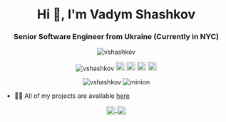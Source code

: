 <!--
**vshashkov/vshashkov** is a ✨ _special_ ✨ reposiry because its `README.md` (this file) appears on your GitHub profile.

Here are some ideas to get you started:

- 🔭 I’m currently working on ...
- 🌱 I’m currently learning ...
- 👯 I’m looking to collaborate on ...
- 🤔 I’m looking for help with ...
- 💬 Ask me about ...
- 📫 How to reach me: ...
- 😄 Pronouns: ...
- ⚡ Fun fact: ...
-->


<h1 align="center">
  Hi 👋, I'm Vadym Shashkov
</h1>
<h3 align="center">
  Senior Software Engineer from Ukraine (Currently in NYC)
</h3>

<p align="center">
  <img src="https://media.giphy.com/media/cnuS67F8IoVTYRvJXE/source.gif" alt="vshashkov"/>
</p>

<p align="center">
  <img src="https://komarev.com/ghpvc/?username=vshashkov" alt="vshashkov" />
  <img src="https://img.icons8.com/color/48/000000/git.png" alt="git" width="20" height="20"/> 
  <img src="https://img.icons8.com/color/48/000000/react-native.png" alt="react" width="20" height="20"/> 
  <img src="https://img.icons8.com/color/48/000000/intellij-idea.png" alt="II" width="20" height="20"/> 
  <img src="https://img.icons8.com/color/48/000000/nodejs.png" alt="nodejs" width="20" height="20"/> 
</p>
  
<p align="center">
  <img src="https://github-readme-stats.vercel.app/api?username=vshashkov&show_icons=true" alt="vshashkov"/>
    <img src="https://media.giphy.com/media/lCP95tGSbMmWI/giphy.gif" alt="minion"/>
</p>

- 👨‍💻 All of my projects are available [here](https://github.com/vshashkov?tab=repositories)

<p align="center">
  <a href="https://www.linkedin.com/in/vshashkov/" target="blank">
    <img align="center" 
         src="https://cdn.jsdelivr.net/npm/simple-icons@3.0.1/icons/linkedin.svg" 
         alt="https://www.linkedin.com/in/vshashkov/" 
         height="20" 
         width="20"/>
  </a>
  <a href="https://www.facebook.com/vshashkov" target="blank">
    <img align="center" 
         src="https://cdn.jsdelivr.net/npm/simple-icons@3.0.1/icons/facebook.svg" 
         alt="https://www.facebook.com/vshashkov" 
         height="20" 
         width="20"/>
  </a>
</p>
